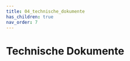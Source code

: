 ```yaml
---
title: 04_technische_dokumente
has_children: true
nav_order: 7
---
```


# Technische Dokumente

<!-- Das alles hier sind erstmal nur Ideen und Vorlagen -->